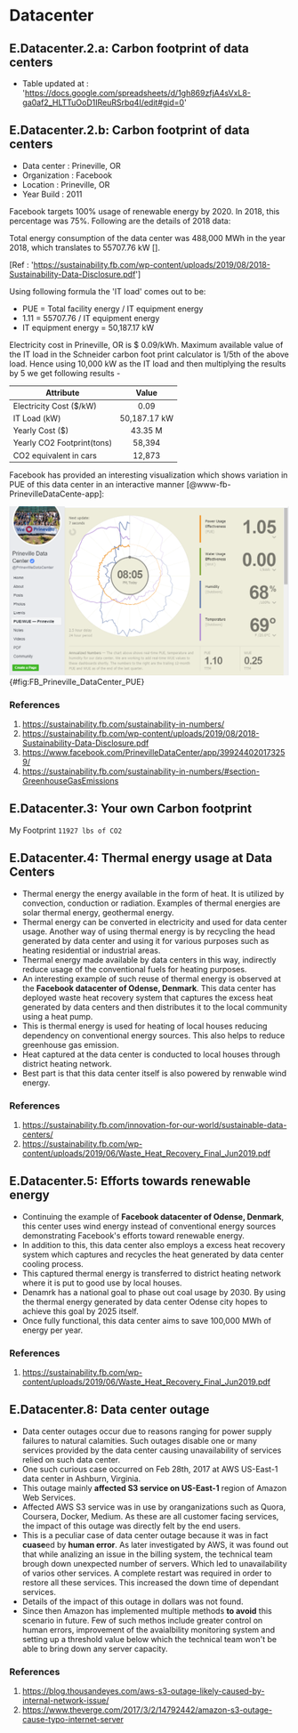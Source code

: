 # Datacenter

## E.Datacenter.2.a: Carbon footprint of data centers  

* Table updated at :  
'<https://docs.google.com/spreadsheets/d/1gh869zfjA4sVxL8-ga0af2_HLTTuOoD1IReuRSrbq4I/edit#gid=0>'  


## E.Datacenter.2.b: Carbon footprint of data centers

* Data center   : Prineville, OR
* Organization  : Facebook
* Location      : Prineville, OR
* Year Build    : 2011

Facebook targets 100% usage of renewable energy by 2020. In 2018, this
percentage was 75%. Following are the details of 2018 data:

Total energy consumption of the data center was 488,000 MWh in the year
2018, which translates to 55707.76 kW [].

[Ref : '<https://sustainability.fb.com/wp-content/uploads/2019/08/2018-Sustainability-Data-Disclosure.pdf>']  

Using following formula the 'IT load' comes out to be:

* PUE = Total facility energy / IT equipment energy  
* 1.11 = 55707.76 /  IT equipment energy  
* IT equipment energy =  50,187.17 kW  

Electricity cost in Prineville, OR is $ 0.09/kWh. Maximum available
value of the IT load in the Schneider carbon foot print calculator is
1/5th of the above load. Hence using 10,000 kW as the IT load and then
multiplying the results by 5 we get following results -

|Attribute                     |Value  |
|------------------------------|:-----:|
|Electricity Cost (\$/kW) | 0.09  |  
|IT Load (kW) | 50,187.17 kW  |  
|Yearly Cost ($) | 43.35 M  |  
|Yearly CO2 Footprint(tons)  | 58,394  |  
|CO2 equivalent in cars|12,873  |  

Facebook has provided an interesting visualization which shows variation
in PUE of this data center in an interactive manner [@www-fb-PrinevilleDataCente-app]:

![Facebook Prineville Datacenter](images/FB_Prineville_DataCenter_PUE.png){#fig:FB_Prineville_DataCenter_PUE}

### References

1. <https://sustainability.fb.com/sustainability-in-numbers/>  
2. <https://sustainability.fb.com/wp-content/uploads/2019/08/2018-Sustainability-Data-Disclosure.pdf>  
3. <https://www.facebook.com/PrinevilleDataCenter/app/399244020173259/>  
4. <https://sustainability.fb.com/sustainability-in-numbers/#section-GreenhouseGasEmissions>


## E.Datacenter.3: Your own Carbon footprint  

My Footprint `11927 lbs of CO2`  


## E.Datacenter.4: Thermal energy usage at Data Centers

* Thermal energy the energy available in the form of heat. It is
  utilized by convection, conduction or radiation. Examples of thermal
  energies are solar thermal energy, geothermal energy.
* Thermal energy can be converted in electricity and used for data
  center usage. Another way of using thermal energy is by recycling
  the head generated by data center and using it for various purposes
  such as heating residential or industrial areas.
* Thermal energy made available by data centers in this way,
  indirectly reduce usage of the conventional fuels for heating
  purposes.
* An interesting example of such reuse of thermal energy is observed
  at the **Facebook datacenter of Odense, Denmark**. This data center
  has deployed waste heat recovery system that captures the excess
  heat generated by data centers and then distributes it to the local
  community using a heat pump.
* This is thermal energy is used for heating of local houses reducing
  dependency on conventional energy sources. This also helps to reduce
  greenhouse gas emission.
* Heat captured at the data center is conducted to local houses
  through district heating network.
* Best part is that this data center itself is also powered by
  renwable wind energy.

### References 

1. <https://sustainability.fb.com/innovation-for-our-world/sustainable-data-centers/>  
2. <https://sustainability.fb.com/wp-content/uploads/2019/06/Waste_Heat_Recovery_Final_Jun2019.pdf>


## E.Datacenter.5: Efforts towards renewable energy

* Continuing the example of **Facebook datacenter of Odense,
  Denmark**, this center uses wind energy instead of conventional
  energy sources demonstrating Facebook's efforts toward renewable
  energy.
* In addition to this, this data center also employs a excess heat
  recovery system which captures and recycles the heat generated by
  data center cooling process.
* This captured thermal energy is transferred to district heating
  network where it is put to good use by local houses.
* Denamrk has a national goal to phase out coal usage by 2030. By
  using the thermal energy generated by data center Odense city hopes
  to achieve this goal by 2025 itself.
* Once fully functional, this data center aims to save 100,000 MWh of
  energy per year.

### References

1. <https://sustainability.fb.com/wp-content/uploads/2019/06/Waste_Heat_Recovery_Final_Jun2019.pdf>  


## E.Datacenter.8: Data center outage

* Data center outages occur due to reasons ranging for power supply
  failures to natural calamities. Such outages disable one or many
  services provided by the data center causing unavailability of
  services relied on such data center.
* One such curious case occurred on Feb 28th, 2017 at AWS US-East-1
  data center in Ashburn, Virginia.
* This outage mainly **affected S3 service on US-East-1** region of
  Amazon Web Services.
* Affected AWS S3 service was in use by oranganizations such as Quora,
  Coursera, Docker, Medium. As these are all customer facing services,
  the impact of this outage was directly felt by the end users.
* This is a peculiar case of data center outage because it was in fact
  **cuase**ed by **human error**. As later investigated by AWS, it was
  found out that while analizing an issue in the billing system, the
  technical team brough down unexpected number of servers. Which led
  to unavailability of varios other services. A complete restart was
  required in order to restore all these services. This increased the
  down time of dependant services.
* Details of the impact of this outage in dollars was not found.
* Since then Amazon has implemented multiple methods **to avoid** this
  scenario in future. Few of such methos include greater control on
  human errors, improvement of the avaialbility monitoring system and
  setting up a threshold value below which the technical team won't be
  able to bring down any server capacity.

### References

1. <https://blog.thousandeyes.com/aws-s3-outage-likely-caused-by-internal-network-issue/>
2. <https://www.theverge.com/2017/3/2/14792442/amazon-s3-outage-cause-typo-internet-server>
